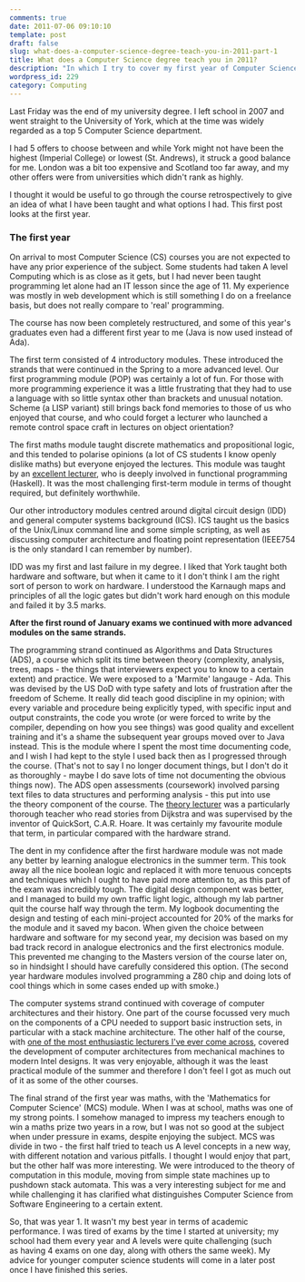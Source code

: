 ```yaml
---
comments: true
date: 2011-07-06 09:10:10
template: post
draft: false
slug: what-does-a-computer-science-degree-teach-you-in-2011-part-1
title: What does a Computer Science degree teach you in 2011? 
description: "In which I try to cover my first year of Computer Science"
wordpress_id: 229
category: Computing
---
```


Last Friday was the end of my university degree. I left school in 2007 and went straight to the University of York, which at the time was widely regarded as a top 5 Computer Science department.

I had 5 offers to choose between and while York might not have been the highest (Imperial College) or lowest (St. Andrews), it struck a good balance for me. London was a bit too expensive and Scotland too far away, and my other offers were from universities which didn't rank as highly.

I thought it would be useful to go through the course retrospectively to give an idea of what I have been taught and what options I had. This first post looks at the first year.<!-- more -->


### The first year


On arrival to most Computer Science (CS) courses you are not expected to have any prior experience of the subject. Some students had taken A level Computing which is as close as it gets, but I had never been taught programming let alone had an IT lesson since the age of 11. My experience was mostly in web development which is still something I do on a freelance basis, but does not really compare to 'real' programming.

The course has now been completely restructured, and some of this year's graduates even had a different first year to me (Java is now used instead of Ada).

The first term consisted of 4 introductory modules. These introduced the strands that were continued in the Spring to a more advanced level. Our first programming module (POP) was certainly a lot of fun. For those with more programming experience it was a little frustrating that they had to use a language with so little syntax other than brackets and unusual notation. Scheme (a LISP variant) still brings back fond memories to those of us who enjoyed that course, and who could forget a lecturer who launched a remote control space craft in lectures on object orientation?

The first maths module taught discrete mathematics and propositional logic, and this tended to polarise opinions (a lot of CS students I know openly dislike maths) but everyone enjoyed the lectures. This module was taught by an [excellent lecturer](http://www-users.cs.york.ac.uk/~colin/), who is deeply involved in functional programming (Haskell). It was the most challenging first-term module in terms of thought required, but definitely worthwhile.

Our other introductory modules centred around digital circuit design (IDD) and general computer systems background (ICS). ICS taught us the basics of the Unix/Linux command line and some simple scripting, as well as discussing computer architecture and floating point representation (IEEE754 is the only standard I can remember by number).

IDD was my first and last failure in my degree. I liked that York taught both hardware and software, but when it came to it I don't think I am the right sort of person to work on hardware. I understood the Karnaugh maps and principles of all the logic gates but didn't work hard enough on this module and failed it by 3.5 marks.

**After the first round of January exams we continued with more advanced modules on the same strands.**

The programming strand continued as Algorithms and Data Structures (ADS), a course which split its time between theory (complexity, analysis, trees, maps - the things that interviewers expect you to know to a certain extent) and practice. We were exposed to a 'Marmite' langauge - Ada. This was devised by the US DoD with type safety and lots of frustration after the freedom of Scheme. It really did teach good discipline in my opinion; with every variable and procedure being explicitly typed, with specific input and output constraints, the code you wrote (or were forced to write by the compiler, depending on how you see things) was good quality and excellent training and it's a shame the subsequent year groups moved over to Java instead. This is the module where I spent the most time documenting code, and I wish I had kept to the style I used back then as I progressed through the course. (That's not to say I no longer document things, but I don't do it as thoroughly - maybe I do save lots of time not documenting the obvious things now). The ADS open assessments (coursework) involved parsing text files to data structures and performing analysis - this put into use the theory component of the course. The [theory lecturer](http://www-users.cs.york.ac.uk/~jeremy/) was a particularly thorough teacher who read stories from Dijkstra and was supervised by the inventor of QuickSort, C.A.R. Hoare. It was certainly my favourite module that term, in particular compared with the hardware strand.

The dent in my confidence after the first hardware module was not made any better by learning analogue electronics in the summer term. This took away all the nice boolean logic and replaced it with more tenuous concepts and techniques which I ought to have paid more attention to, as this part of the exam was incredibly tough. The digital design component was better, and I managed to build my own traffic light logic, although my lab partner quit the course half way through the term. My logbook documenting the design and testing of each mini-project accounted for 20% of the marks for the module and it saved my bacon. When given the choice between hardware and software for my second year, my decision was based on my bad track record in analogue electronics and the first electronics module. This prevented me changing to the Masters version of the course later on, so in hindsight I should have carefully considered this option. (The second year hardware modules involved programming a Z80 chip and doing lots of cool things which in some cases ended up with smoke.)

The computer systems strand continued with coverage of computer architectures and their history. One part of the course focussed very much on the components of a CPU needed to support basic instruction sets, in particular with a stack machine architecture. The other half of the course, with [one of the most enthusiastic lecturers I've ever come across](http://www.cs.york.ac.uk/arch/staff/permanent/Austin), covered the development of computer architectures from mechanical machines to modern Intel designs. It was very enjoyable, although it was the least practical module of the summer and therefore I don't feel I got as much out of it as some of the other courses.

The final strand of the first year was maths, with the 'Mathematics for Computer Science' (MCS) module. When I was at school, maths was one of my strong points. I somehow managed to impress my teachers enough to win a maths prize two years in a row, but I was not so good at the subject when under pressure in exams, despite enjoying the subject. MCS was divide in two - the first half tried to teach us A level concepts in a new way, with different notation and various pitfalls. I thought I would enjoy that part, but the other half was more interesting. We were introduced to the theory of computation in this module, moving from simple state machines up to pushdown stack automata. This was a very interesting subject for me and while challenging it has clarified what distinguishes Computer Science from Software Engineering to a certain extent.

So, that was year 1. It wasn't my best year in terms of academic performance. I was tired of exams by the time I started at university; my school had them every year and A levels were quite challenging (such as having 4 exams on one day, along with others the same week). My advice for younger computer science students will come in a later post once I have finished this series.
